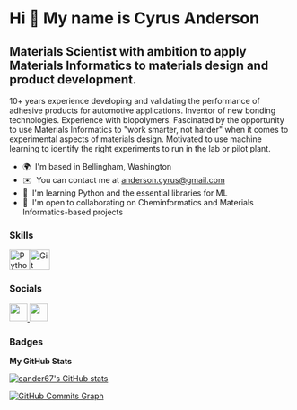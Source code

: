 Hi 👋 My name is Cyrus Anderson
===============================

Materials Scientist with ambition to apply Materials Informatics to materials design and product development.
-------------------------------------------------------------------------------------------------------------

10+ years experience developing and validating the performance of adhesive products for automotive applications. Inventor of new bonding technologies. Experience with biopolymers. Fascinated by the opportunity to use Materials Informatics to "work smarter, not harder" when it comes to experimental aspects of materials design. Motivated to use machine learning to identify the right experiments to run in the lab or pilot plant.

* 🌍  I'm based in Bellingham, Washington
* ✉️  You can contact me at [anderson.cyrus@gmail.com](mailto:anderson.cyrus@gmail.com)
* 🧠  I'm learning Python and the essential libraries for ML
* 🤝  I'm open to collaborating on Cheminformatics and Materials Informatics-based projects

### Skills


<p align="left">
<a href="https://www.python.org/" target="_blank" rel="noreferrer"><img src="https://raw.githubusercontent.com/danielcranney/readme-generator/main/public/icons/skills/python-colored.svg" width="36" height="36" alt="Python" /></a><a href="https://git-scm.com/" target="_blank" rel="noreferrer"><img src="https://raw.githubusercontent.com/danielcranney/readme-generator/main/public/icons/skills/git-colored.svg" width="36" height="36" alt="Git" /></a>
</p>


### Socials

<p align="left"> <a href="https://www.github.com/cander67" target="_blank" rel="noreferrer"> <picture> <source media="(prefers-color-scheme: dark)" srcset="https://raw.githubusercontent.com/danielcranney/readme-generator/main/public/icons/socials/github-dark.svg" /> <source media="(prefers-color-scheme: light)" srcset="https://raw.githubusercontent.com/danielcranney/readme-generator/main/public/icons/socials/github.svg" /> <img src="https://raw.githubusercontent.com/danielcranney/readme-generator/main/public/icons/socials/github.svg" width="32" height="32" /> </picture> </a> <a href="https://www.linkedin.com/in/cyrus-anderson-4488b615" target="_blank" rel="noreferrer"> <picture> <source media="(prefers-color-scheme: dark)" srcset="https://raw.githubusercontent.com/danielcranney/readme-generator/main/public/icons/socials/linkedin-dark.svg" /> <source media="(prefers-color-scheme: light)" srcset="https://raw.githubusercontent.com/danielcranney/readme-generator/main/public/icons/socials/linkedin.svg" /> <img src="https://raw.githubusercontent.com/danielcranney/readme-generator/main/public/icons/socials/linkedin.svg" width="32" height="32" /> </picture> </a></p>

### Badges

<b>My GitHub Stats</b>

<a href="http://www.github.com/cander67"><img src="https://github-readme-stats.vercel.app/api?username=cander67&show_icons=true&hide=&count_private=true&title_color=0891b2&text_color=ffffff&icon_color=0891b2&bg_color=1c1917&hide_border=true&show_icons=true" alt="cander67's GitHub stats" /></a>

<a href="http://www.github.com/cander67"><img src="https://github-readme-activity-graph.cyclic.app/graph?username=cander67&bg_color=1c1917&color=ffffff&line=0891b2&point=ffffff&area_color=1c1917&area=true&hide_border=true&custom_title=GitHub%20Commits%20Graph" alt="GitHub Commits Graph" /></a>
